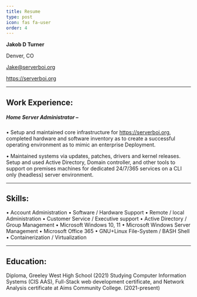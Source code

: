 ```yaml
---
title: Resume
type: post
icon: fas fa-user
order: 4
---
```


<style>
h1.dynamic-title {
  visibility: hidden;
  display: none;
}
#core-wrapper > div > div > p:nth-child(2) > strong {
    font-size: 22px;
}  
</style>

**Jakob D Turner**

Denver, CO

<a href="mailto:Jake@serverboi.org">Jake@serverboi.org</a>

https://serverboi.org

---
## Work Experience:
##### Home Server Administrator –
• Setup and maintained core infrastructure for https://serverboi.org, completed hardware and
software inventory as to create a successful operating environment as to mimic an enterprise
Deployment.

• Maintained systems via updates, patches, drivers and kernel releases. Setup and used Active
Directory, Domain controller, and other tools to support on premises machines for dedicated
24/7/365 services on a CLI only (headless) server environment.

---
## Skills:
• Account Administration
• Software / Hardware Support
• Remote / local Administration
• Customer Service / Executive support
• Active Directory / Group Management
• Microsoft Windows 10, 11
• Microsoft Windows Server Management
• Microsoft Office 365
• GNU+Linux File-System / BASH Shell
• Containerization / Virtualization

---
## Education:
Diploma, Greeley West High School (2021)
Studying Computer Information Systems (CIS AAS), Full-Stack web development certificate, and
Network Analysis certificate at Aims Community College. (2021-present)
